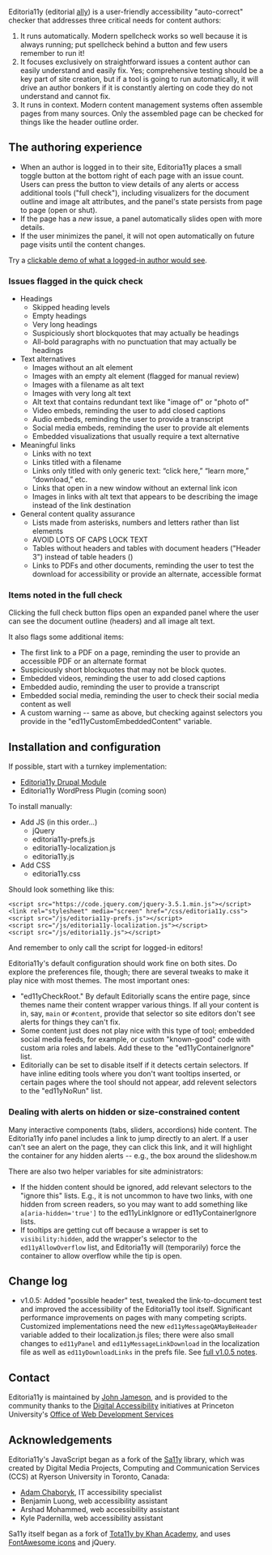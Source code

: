 Editoria11y (editorial [ally](https://www.a11yproject.com/)) is a user-friendly accessibility "auto-correct" checker that addresses three critical needs for content authors:

1. It runs automatically. Modern spellcheck works so well because it is always running; put spellcheck behind a button and few users remember to run it!
1. It focuses exclusively on straightforward issues a content author can easily understand and easily fix. Yes; comprehensive testing should be a key part of site creation, but if a tool is going to run automatically, it will drive an author bonkers if it is constantly alerting on code they do not understand and cannot fix.
1. It runs in context. Modern content management systems often assemble pages from many sources. Only the assembled page can be checked for things like the header outline order.

## The authoring experience
* When an author is logged in to their site, Editoria11y places a small toggle button at the bottom right of each page with an issue count. Users can press the button to view details of any alerts or access additional tools ("full check"), including visualizers for the document outline and image alt attributes, and the panel's state persists from page to page (open or shut).
* If the page has a *new* issue, a panel automatically slides open with more details.
* If the user minimizes the panel, it will not open automatically on future page visits until the content changes.

Try a [clickable demo of what a logged-in author would see](https://itmaybejj.github.io/editoria11y/demo/).

### Issues flagged in the quick check
* Headings
  * Skipped heading levels
  * Empty headings
  * Very long headings
  * Suspiciously short blockquotes that may actually be headings
  * All-bold paragraphs with no punctuation that may actually be headings
* Text alternatives
  * Images without an alt element
  * Images with an empty alt element (flagged for manual review)
  * Images with a filename as alt text
  * Images with very long alt text
  * Alt text that contains redundant text like "image of" or "photo of"
  * Video embeds, reminding the user to add closed captions
  * Audio embeds, reminding the user to provide a transcript
  * Social media embeds, reminding the user to provide alt elements
  * Embedded visualizations that usually require a text alternative
* Meaningful links
  * Links with no text
  * Links titled with a filename 
  * Links only titled with only generic text: “click here,” “learn more,” “download,” etc.
  * Links that open in a new window without an external link icon
  * Images in links with alt text that appears to be describing the image instead of the link destination
* General content quality assurance
  * Lists made from asterisks, numbers and letters rather than list elements
  * AVOID LOTS OF CAPS LOCK TEXT
  * Tables without headers and tables with document headers ("Header 3") instead of table headers (<th>)
  * Links to PDFs and other documents, reminding the user to test the download for accessibility or provide an alternate, accessible format
  
### Items noted in the full check
Clicking the full check button flips open an expanded panel where the user can see the document outline (headers) and all image alt text.

It also flags some additional items:

* The first link to a PDF on a page, reminding the user to provide an accessible PDF or an alternate format
* Suspiciously short blockquotes that may not be block quotes.
* Embedded videos, reminding the user to add closed captions
* Embedded audio, reminding the user to provide a transcript
* Embedded social media, reminding the user to check their social media content as well
* A custom warning -- same as above, but checking against selectors you provide in the "ed11yCustomEmbeddedContent" variable.

## Installation and configuration

If possible, start with a turnkey implementation:
* [Editoria11y Drupal Module](https://www.drupal.org/project/editoria11y)
* Editoria11y WordPress Plugin (coming soon) 

To install manually:
* Add JS (in this order...)
  * jQuery
  * editoria11y-prefs.js
  * editoria11y-localization.js  
  * editoria11y.js
* Add CSS
  * editoria11y.css

Should look something like this:

```
<script src="https://code.jquery.com/jquery-3.5.1.min.js"></script>
<link rel="stylesheet" media="screen" href="/css/editoria11y.css">
<script src="/js/editoria11y-prefs.js"></script>
<script src="/js/editoria11y-localization.js"></script>
<script src="/js/editoria11y.js"></script>
```

And remember to only call the script for logged-in editors!

Editoria11y's default configuration should work fine on both sites. Do explore the preferences file, though; there are several tweaks to make it play nice with most themes. The most important ones:

* "ed11yCheckRoot." By default Editorially scans the entire page, since themes name their content wrapper various things. If all your content is in, say, `main` or `#content`, provide that selector so site editors don't see alerts for things they can't fix. 
* Some content just does not play nice with this type of tool; embedded social media feeds, for example, or custom "known-good" code with custom aria roles and labels. Add these to the "ed11yContainerIgnore" list. 
* Editorially can be set to disable itself if it detects certain selectors. If have inline editing tools where you don't want tooltips inserted, or certain pages where the tool should not appear, add relevent selectors to the "ed11yNoRun" list.

### Dealing with alerts on hidden or size-constrained content

Many interactive components (tabs, sliders, accordions) hide content. The Editoria11y info panel includes a link to jump directly to an alert. If a user can't see an alert on the page, they can click this link, and it will highlight the container for any hidden alerts -- e.g., the box around the slideshow.m

There are also two helper variables for site administrators:
* If the hidden content should be ignored, add relevant selectors to the "ignore this" lists. E.g., it is not uncommon to have two links, with one hidden from screen readers, so you may want to add something like `a[aria-hidden='true']` to the ed11yLinkIgnore or ed11yContainerIgnore lists.
* If tooltips are getting cut off because a wrapper is set to `visibility:hidden`, add the wrapper's selector to the `ed11yAllowOverflow` list, and Editoria11y will (temporarily) force the container to allow overflow while the tip is open.

## Change log
* v1.0.5: Added "possible header" test, tweaked the link-to-document test and improved the accessibility of the Editoria11y tool itself. Significant performance improvements on pages with many competing scripts. Customized implementations need the new `ed11yMessageQAMayBeHeader` variable added to their localization.js files; there were also small changes to `ed11yPanel` and `ed11yMessageLinkDownload` in the localization file as well as `ed11yDownloadLinks` in the prefs file. See [full v1.0.5 notes](https://www.drupal.org/project/editoria11y/releases/1.0.5).

## Contact
Editoria11y is maintained by [John Jameson](https://accessibility.princeton.edu/resources/campus-subject-matter-experts/john-jameson-04-cpacc), and is provided to the community thanks to the [Digital Accessibility](https://accessibility.princeton.edu/) initiatives at Princeton University's [Office of Web Development Services](https://wds.princeton.edu/)

## Acknowledgements
Editoria11y's JavaScript began as a fork of the [Sa11y](https://ryersondmp.github.io/sa11y/) library, which was created by Digital Media Projects, Computing and Communication Services (CCS) at Ryerson University in Toronto, Canada:
- [Adam Chaboryk](https://github.com/adamchaboryk), IT accessibility specialist
- Benjamin Luong, web accessibility assistant
- Arshad Mohammed, web accessibility assistant
- Kyle Padernilla, web accessibility assistant

Sa11y itself began as a fork of [Tota11y by Khan Academy](https://github.com/Khan/tota11y), and uses [FontAwesome icons](https://github.com/FortAwesome/Font-Awesome) and jQuery.


